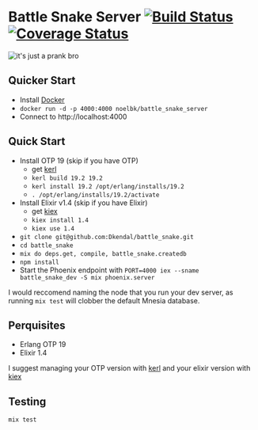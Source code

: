 # Battle Snake Server [![Build Status](https://travis-ci.org/Dkendal/battle_snake.svg?branch=v2.0.0)](https://travis-ci.org/Dkendal/battle_snake) [![Coverage Status](https://coveralls.io/repos/github/Dkendal/battle_snake/badge.svg?branch=v2.0.0)](https://coveralls.io/github/Dkendal/battle_snake?branch=v2.0.0)

![it's just a prank bro](http://imgur.com/Ytvm290.jpg)

## Quicker Start

  * Install [Docker](https://docs.docker.com/engine/installation/)
  * ```docker run -d -p 4000:4000 noelbk/battle_snake_server```
  * Connect to http://localhost:4000


## Quick Start
  * Install OTP 19 (skip if you have OTP)
    * get [kerl](https://github.com/kerl/kerl)
    * `kerl build 19.2 19.2`
    * `kerl install 19.2 /opt/erlang/installs/19.2`
    * `. /opt/erlang/installs/19.2/activate`
  * Install Elixir v1.4 (skip if you have Elixir)
    * get [kiex](https://github.com/taylor/kiex)
    * `kiex install 1.4`
    * `kiex use 1.4`
  * `git clone git@github.com:Dkendal/battle_snake.git`
  * `cd battle_snake`
  * `mix do deps.get, compile, battle_snake.createdb`
  * `npm install`
  * Start the Phoenix endpoint with `PORT=4000 iex --sname battle_snake_dev -S mix phoenix.server`

  I would reccomend naming the node that you run your dev server, as running `mix test` will clobber the default Mnesia database.

## Perquisites
  * Erlang OTP 19
  * Elixir 1.4

  I suggest managing your OTP version with
  [kerl](https://github.com/kerl/kerl) and your elixir version with
  [kiex](https://github.com/taylor/kie://github.com/taylor/kiex)

## Testing
`mix test`

